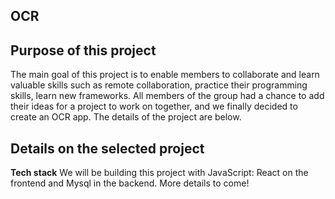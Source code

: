 ## OCR 

## Purpose of this project
The main goal of this project is to enable members to collaborate and learn valuable skills such as remote collaboration, practice their programming skills, learn new frameworks.
All members of the group had a chance to add their ideas for a project to work on together, and we finally decided to create an OCR app. The details of the project are below.

## Details on the selected project


<b>Tech stack</b>
We will be building this project with JavaScript: React on the frontend and Mysql in the backend. More details to come!
